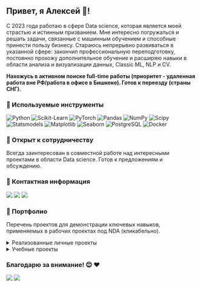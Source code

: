 ## Привет, я Алексей 👋!

С 2023 года работаю в сфере Data science, которая является моей страстью и истинным призванием. Мне интересно погружаться и решать задачи, связанные с машинным обучением и способные принести пользу бизнесу. Стараюсь непрерывно развиваться в указанной сфере: закончил профессиональную переподготовку, постоянно прохожу дополнительное обучение и расширяю навыки в области анализа и визуализации данных, Classic ML, NLP и CV.

**Нахожусь в активном поиске full-time работы (приоритет - удаленная работа вне РФ/работа в офисе в Бишкеке). Готов к переезду (страны СНГ).**

### 💼 Используемые инструменты

![Python](http://img.shields.io/badge/-Python-3776AB?style=flat-square&logo=python&logoColor=ffffff) ![Scikit-Learn](https://img.shields.io/badge/-Scikit_Learn-%23F7931E?style=flat-square&logo=scikit-learn&logoColor=ffffff) <!--![TensorFlow](https://img.shields.io/badge/-TensorFlow-%23FF6F00?style=flat-square&logo=tensorflow&logoColor=ffffff)--> ![PyTorch](https://img.shields.io/badge/-PyTorch-%23EE4C2C?style=flat-square&logo=pytorch&logoColor=ffffff) ![Pandas](https://img.shields.io/badge/-Pandas-%23150458?style=flat-square&logo=pandas&logoColor=ffffff) ![NumPy](https://img.shields.io/badge/-NumPy-%23013243?style=flat-square&logo=numpy&logoColor=ffffff) ![Scipy](https://img.shields.io/badge/-Scipy-%230C55A5?style=flat-square&logo=python&logoColor=ffffff) ![Statsmodels](https://img.shields.io/badge/-Statsmodels-%236440A7?style=flat-square&logo=python&logoColor=ffffff) ![Matplotlib](https://img.shields.io/badge/-Matplotlib-%230076D6?style=flat-square&logo=python&logoColor=ffffff) ![Seaborn](https://img.shields.io/badge/-Seaborn-%23747DBA?style=flat-square&logo=python&logoColor=ffffff) ![PostgreSQL](https://img.shields.io/badge/-PostgreSQL-%23336791?style=flat-square&logo=postgresql&logoColor=ffffff) <!-- ![MySQL](https://img.shields.io/badge/-MySQL-%234479A1?style=flat-square&logo=mysql&logoColor=ffffff) --> ![Docker](https://img.shields.io/badge/-Docker-%232496ED?style=flat-square&logo=docker&logoColor=ffffff) 

### 🌱 Открыт к сотрудничеству

Всегда заинтересован в совместной работе над интересными проектами в области Data science. Готов к предложениям и обсуждению.

### 🚀 Контактная информация

<a href="https://www.linkedin.com/in/alekfil/"><img src="https://img.shields.io/badge/LinkedIn-blue?logo=linkedin&logoColor=white"/></a>
<a href="https://www.kaggle.com/alekfil"><img src="https://img.shields.io/badge/kaggle-blue?logo=kaggle&logoColor=white"/></a>
<a href="mailto:alekfil.ds@gmail.com"><img src="https://img.shields.io/badge/-alekfil.ds@gmail.com-%23747DBA?logo=gmail&logoColor=ffffff"/></a>

### 📁 Портфолио
Перечень проектов для демонстрации ключевых навыков, применяемых в рабочих проектах под NDA (кликабельно).

<details>
  <summary>Реализованные личные проекты</summary>
  
| № | Название проекта                                                   | Инструменты                           | Краткое описание                                         |
| - |:------------------------------------------------------------------ |:-------------------------------------:| -------------------------------------------------------- |
| 1 | [My champion app](https://github.com/alekFil/my_champion_app)   | `Python`, `Scikit-Learn`, `PyTorch, transformers`, `Pandas`, `Streamlit` | Прогнозирование качества исполнения элементов фигурного катания            |
| 2 | [Maternal health risk](https://github.com/alekFil/maternal_health_risk)   | `Python`, `Scikit-Learn`, `Pandas`, `Streamlit`  | Разработка модели машинного обучения для прогнозирования рисков для здоровья беременных            |
| 3 | [Genres classification via album's cover](https://github.com/alekFil/genres_classification)   | `Python`, `Scikit-Learn`, `PyTorch`, `Pandas`  | Классификация жарнов на основе обложки музыкального альбома            |
| 4 | [Carprice by VIN](https://github.com/alekFil/carprice_by_vin)   | `Python`, `Scikit-Learn`, `CatBoost`, `re`  | Разработка модели машинного обучения для прогноза стоимости автомобилей по VIN-коду            |

</details>

<details>
  <summary>Учебные проекты</summary>
  
| Наименование (ссылка) | Краткое описание | Задача проекта; метрика | Инструменты | 
| -- | -- | -- | -- |
| [NLP](https://github.com/alekFil/yandex_practicum/tree/main/01_nlp_bin_classification) | Разработка модели для классифицикации комментариев на позитивные и негативные | Бинарная классификация;<br /> F-мера | `Python`, `Pandas`, `Scikit-learn`, `Pipeline`, `NLTK`, `TF-IDF`, `BERT`, `SpaCy` |
| [Применение ML (регрессия) в E-Commerce](https://github.com/alekFil/yandex_practicum/tree/main/02_autos_regression/) | Разработка системы рекомендации стоимости автомобиля на основе его описания | Регрессия;<br /> RMSE | `Python`, `Pandas`, `statsmodels`, `Scikit-learn`, `LightGBM`, `RandomizedSearchCV`, `Pipeline` |
| [Применение ML в сфере услуг такси](https://github.com/alekFil/yandex_practicum/tree/main/03_taxi_timeseries/) | Разработка модели для предсказания количество заказов такси на следующий час | Прогнозирование временных рядов;<br /> RMSE | `Python`, `Pandas`, `statsmodels`, `Scikit-learn`, `CatBoost`, `GridSearchCV`, `Pipeline` |
| [Применение ML в нефтянной промышленности](https://github.com/alekFil/yandex_practicum/tree/main/04_fuel_regression/) | Разработка модели для предсказания региона, где добыча нефти принесет наибольшую прибыль | Регрессия;<br /> RMSE | `Python`, `Pandas`, `Scikit-learn`, `bootstrap` |
| [Применение ML в HR](https://github.com/alekFil/yandex_practicum/tree/main/05_hr_bin_classification/) | Моделирование коэффициента удовлетворённости работников и прогнозирование оттока работников | Бинарная классификация;<br /> ROC-AUC | `Python`, `Pandas`, `Matplotlib`, `Scikit-learn`, `shap`, `feature importance` | 
| [Применение ML (классификация) в E-Commerce](https://github.com/alekFil/yandex_practicum/tree/main/06_ecommerce_bin_classification/) | Разработка моделей машинного обучения для прогнозирования и повышения покупательской активности постоянных клиентов интернет-магазина | Бинарная классификация;<br /> ROC-AUC | `Python`, `Pandas`, `Matplotlib`, `Scikit-learn`, `shap`, `feature importance` |
| [Применение ML в фермерском хозяйстве](https://github.com/alekFil/yandex_practicum/tree/main/07_agriculture_bin_classification/) | Разработка моделей машинного обучения для принятия решений о приобретении коров по заказу молочного хозяйства | Бинарная классификация;<br /> F-мера | `Python`, `Pandas`, `Matplotlib`, `Scikit-learn` |


</details>

### Благодарю за внимание! 😊 ❤️

![](https://komarev.com/ghpvc/?username=alekfil&abbreviated=true&color=green&style=flat-square)
![](https://hit.yhype.me/github/profile?user_id=131485747)
